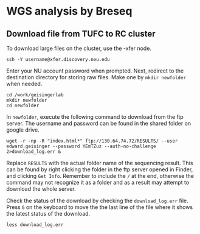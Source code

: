 # WGS analysis by Breseq
## Download file from TUFC to RC cluster
To download large files on the cluster, use the -xfer node.
```
ssh -Y username@xfer.discovery.neu.edu
```
Enter your NU account password when prompted. Next, redirect to the destination directory for storing raw files. Make one by `mkdir newfolder` when needed.
```
cd /work/geisingerlab
mkdir newfolder
cd newfolder
```
In `newfolder`, execute the following command to download from the ftp server. The username and password can be found in the shared folder on google drive.
```
wget -r -np -R "index.html*" ftp://130.64.74.72/RESULTS/ --user edward.geisinger --password YEmTZuz --auth-no-challenge 2>download_log.err &
```
Replace `RESULTS` with the actual folder name of the sequencing result. This can be found by right clicking the folder in the ftp server opened in Finder, and clicking `Get Info`. Remember to include the `/` at the end, otherwise the command may not recognize it as a folder and as a result may attempt to download the whole server. 

Check the status of the download by checking the `download_log.err` file. Press `G` on the keyboard to move the the last line of the file where it shows the latest status of the download. 
```
less download_log.err
```
